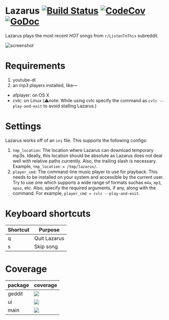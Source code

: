 # Lazarus [![Build Status](https://img.shields.io/travis/avadhutp/lazarus/master.svg?style=flat)](https://travis-ci.org/avadhutp/lazarus) [![CodeCov](https://img.shields.io/codecov/c/github/avadhutp/lazarus.svg?style=flat)](https://codecov.io/github/avadhutp/lazarus) [![GoDoc](https://godoc.org/github.com/avadhutp/lazarus?status.png)](https://godoc.org/github.com/avadhutp/lazarus)

Lazarus plays the most recent *HOT* songs from `r/ListenToThis` subreddit.

![screenshot](http://i.imgur.com/7g6Pscd.png)

# Requirements
1. youtube-dl
2. an mp3 players installed, like—
  * afplayer: on OS X
  * cvlc: on Linux (:warning:note: While using cvlc specify the command as `cvlc --play-and-exit` to avoid stalling Lazarus.)

# Settings
Lazarus works off of an `ini` file. This supports the following configs:

1. `tmp_location`: The location where Lazarus can download temporary mp3s. Ideally, this location should be absolute as Lazarus does not deal well with relative paths currently. Also, the trailing slash is necessary. Example, `tmp_location = /tmp/lazarus/`.
2. `player_cmd`: The command-line music player to use for playback. This needs to be installed on your system and accessible by the current user. Try to use one which supports a wide range of formats suchas `m4a`, `mp3`, `opus`, etc. Also, specify the required arguments, if any, along with the command. For example, `player_cmd = cvlc --play-and-exit`.

# Keyboard shortcuts
Shortcut | Purpose
---------|--------
q | Quit Lazarus
s | Skip song

# Coverage
package | coverage
--------|--------
geddit  | [![](http://gocover.io/_badge/github.com/avadhutp/lazarus/geddit)](http://gocover.io/github.com/avadhutp/lazarus/geddit)
ui      | [![](http://gocover.io/_badge/github.com/avadhutp/lazarus/ui)](http://gocover.io/github.com/avadhutp/lazarus/ui)
main    | [![](http://gocover.io/_badge/github.com/avadhutp/lazarus)](http://gocover.io/github.com/avadhutp/lazarus)
